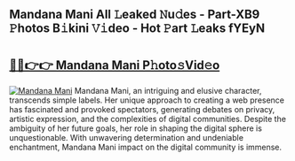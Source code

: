 ## Mandana Mani All 𝙻eaked 𝙽u𝚍es - Part-XB9 𝙿hotos B𝚒kini 𝚅𝚒deo - Hot 𝙿art 𝙻eaks fYEyN

# <h2><a href="http://ld13m8.urlbe.top/?page=Mandana+Mani">🔗🔗👉👉 Mandana Mani P𝚑oto𝚜Vid𝚎o</a></h2>

[![Mandana Mani](https://i.imgur.com/eBuTRDB.gif)](http://ld13m8.urlbe.top/?page=Mandana+Mani)
Mandana Mani, an intriguing and elusive character, transcends simple labels. Her unique approach to creating a web presence has fascinated and provoked spectators, generating debates on privacy, artistic expression, and the complexities of digital communities. Despite the ambiguity of her future goals, her role in shaping the digital sphere is unquestionable. With unwavering determination and undeniable enchantment, Mandana Mani impact on the digital community is immense.

